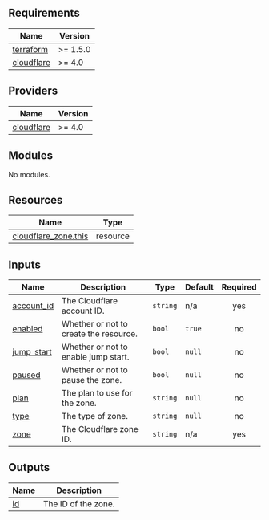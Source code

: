 
<!-- BEGINNING OF PRE-COMMIT-TERRAFORM DOCS HOOK -->
## Requirements

| Name | Version |
|------|---------|
| <a name="requirement_terraform"></a> [terraform](#requirement\_terraform) | >= 1.5.0 |
| <a name="requirement_cloudflare"></a> [cloudflare](#requirement\_cloudflare) | >= 4.0 |

## Providers

| Name | Version |
|------|---------|
| <a name="provider_cloudflare"></a> [cloudflare](#provider\_cloudflare) | >= 4.0 |

## Modules

No modules.

## Resources

| Name | Type |
|------|------|
| [cloudflare_zone.this](https://registry.terraform.io/providers/cloudflare/cloudflare/latest/docs/resources/zone) | resource |

## Inputs

| Name | Description | Type | Default | Required |
|------|-------------|------|---------|:--------:|
| <a name="input_account_id"></a> [account\_id](#input\_account\_id) | The Cloudflare account ID. | `string` | n/a | yes |
| <a name="input_enabled"></a> [enabled](#input\_enabled) | Whether or not to create the resource. | `bool` | `true` | no |
| <a name="input_jump_start"></a> [jump\_start](#input\_jump\_start) | Whether or not to enable jump start. | `bool` | `null` | no |
| <a name="input_paused"></a> [paused](#input\_paused) | Whether or not to pause the zone. | `bool` | `null` | no |
| <a name="input_plan"></a> [plan](#input\_plan) | The plan to use for the zone. | `string` | `null` | no |
| <a name="input_type"></a> [type](#input\_type) | The type of zone. | `string` | `null` | no |
| <a name="input_zone"></a> [zone](#input\_zone) | The Cloudflare zone ID. | `string` | n/a | yes |

## Outputs

| Name | Description |
|------|-------------|
| <a name="output_id"></a> [id](#output\_id) | The ID of the zone. |
<!-- END OF PRE-COMMIT-TERRAFORM DOCS HOOK -->
